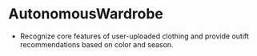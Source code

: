 # AutonomousWardrobe


- Recognize core features of user-uploaded clothing and provide outift recommendations based on color and season.

